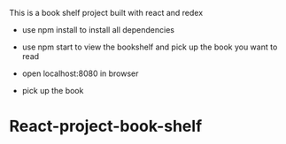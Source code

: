 This is a book shelf project built with react and redex

 - use npm install  to install all dependencies

 - use npm start to view the bookshelf and pick up the book you want to read
 - open localhost:8080 in browser
 - pick up the book
# React-project-book-shelf
